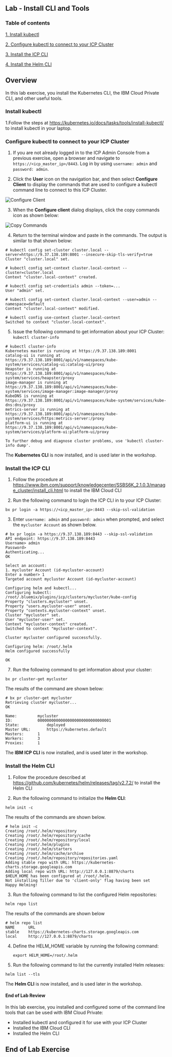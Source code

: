 Lab - Install CLI and Tools
---

### Table of contents
[1. Install kubectl](#kubectl)

[2. Configure kubectl to connect to your ICP Cluster](#connect)

[3. Install the ICP CLI](#bxcli)

[4. Install the Helm CLI](#helm)

## Overview
In this lab exercise, you install the Kubernetes CLI, the IBM Cloud Private CLI, and other useful tools.

### Install kubectl <a name="kubectl"></a>
1.Follow the steps at https://kubernetes.io/docs/tasks/tools/install-kubectl/ to install kubectl in your laptop.

### Configure kubectl to connect to your ICP Cluster <a name="connect"></a>
1. If you are not already logged in to the ICP Admin Console from a previous exercise, open a browser and navigate to `https://<icp_master_ip>/8443`. Log in by using `username: admin` and `password: admin`.

2. Click the **User** icon on the navigation bar, and then select **Configure Client** to display the commands that are used to configure a kubectl command line to connect to this ICP Cluster.

  ![Configure Client](images/kubectl/configureclient.jpg)

3. When the **Configure client** dialog displays, click the copy commands icon as shown below:

  ![Copy Commands](images/kubectl/copycommands.jpg)

4. Return to the terminal window and paste in the commands. The output is similar to that shown below:

  ```
  # kubectl config set-cluster cluster.local --server=https://9.37.138.189:8001 --insecure-skip-tls-verify=true
  Cluster "cluster.local" set.

  # kubectl config set-context cluster.local-context --cluster=cluster.local
  Context "cluster.local-context" created.

  # kubectl config set-credentials admin --token=...
  User "admin" set.

  # kubectl config set-context cluster.local-context --user=admin --namespace=default
  Context "cluster.local-context" modified.

  # kubectl config use-context cluster.local-context
  Switched to context "cluster.local-context".
  ```

5. Issue the following command to get information about your ICP Cluster: `kubectl cluster-info`

  ```
  # kubectl cluster-info
  Kubernetes master is running at https://9.37.138.189:8001
  catalog-ui is running at https://9.37.138.189:8001/api/v1/namespaces/kube-system/services/catalog-ui:catalog-ui/proxy
  Heapster is running at https://9.37.138.189:8001/api/v1/namespaces/kube-system/services/heapster/proxy
  image-manager is running at https://9.37.138.189:8001/api/v1/namespaces/kube-system/services/image-manager:image-manager/proxy
  KubeDNS is running at https://9.37.138.189:8001/api/v1/namespaces/kube-system/services/kube-dns:dns/proxy
  metrics-server is running at https://9.37.138.189:8001/api/v1/namespaces/kube-system/services/https:metrics-server:/proxy
  platform-ui is running at https://9.37.138.189:8001/api/v1/namespaces/kube-system/services/platform-ui:platform-ui/proxy

  To further debug and diagnose cluster problems, use 'kubectl cluster-info dump'.
  ```

The **Kubernetes CLI** is now installed, and is used later in the workshop.

### Install the ICP CLI <a name="bxcli"></a>

1. Follow the procedure at https://www.ibm.com/support/knowledgecenter/SSBS6K_2.1.0.3/manage_cluster/install_cli.html to install the IBM Cloud CLI
<!--
4. Run the following command to install the ICP CLI:

  ```
  bx plugin install ./icp-linux-amd64
  ```
-->
2. Run the following command to login the ICP CLI in to your ICP Cluster:

  ```
  bx pr login -a https://<icp_master_ip>:8443 --skip-ssl-validation
  ```

3. Enter `username: admin` and `password: admin` when prompted, and select the `mycluster Account` as shown below.

  ```
  # bx pr login -a https://9.37.138.189:8443 --skip-ssl-validation
  API endpoint: https://9.37.138.189:8443
  Username> admin
  Password>
  Authenticating...
  OK

  Select an account:
  1. mycluster Account (id-mycluster-account)
  Enter a number> 1
  Targeted account mycluster Account (id-mycluster-account)

  Configuring helm and kubectl...
  Configuring kubectl: /root/.bluemix/plugins/icp/clusters/mycluster/kube-config
  Property "clusters.mycluster" unset.
  Property "users.mycluster-user" unset.
  Property "contexts.mycluster-context" unset.
  Cluster "mycluster" set.
  User "mycluster-user" set.
  Context "mycluster-context" created.
  Switched to context "mycluster-context".

  Cluster mycluster configured successfully.

  Configuring helm: /root/.helm
  Helm configured successfully

  OK
  ```

7. Run the following command to get information about your cluster:

  ```
  bx pr cluster-get mycluster
  ```

  The results of the command are shown below:
  
  ```
  # bx pr cluster-get mycluster
  Retrieving cluster mycluster...
  OK

  Name:			mycluster
  ID:			00000000000000000000000000000001
  State:			deployed
  Master URL:		https://kubernetes.default
  Masters:		1
  Workers:		3
  Proxies:		1
  ```

  The **IBM ICP CLI** is now installed, and is used later in the workshop.

### Install the Helm CLI <a name="helm"></a>
1. Follow the procedure described at https://github.com/kubernetes/helm/releases/tag/v2.7.2/ to install the Helm CLI

2. Run the following command to initialize the **Helm CLI**:
  ```
  helm init -c
  ```

  The results of the commands are shown below.

  ```
  # helm init -c
  Creating /root/.helm/repository
  Creating /root/.helm/repository/cache
  Creating /root/.helm/repository/local
  Creating /root/.helm/plugins
  Creating /root/.helm/starters
  Creating /root/.helm/cache/archive
  Creating /root/.helm/repository/repositories.yaml
  Adding stable repo with URL: https://kubernetes-charts.storage.googleapis.com
  Adding local repo with URL: http://127.0.0.1:8879/charts
  $HELM_HOME has been configured at /root/.helm.
  Not installing Tiller due to 'client-only' flag having been set
  Happy Helming!
  ```

3. Run the following command to list the configured Helm repositories:

  ```
  helm repo list
  ```

  The results of the commands are shown below

  ```
  # helm repo list
  NAME   	URL                                                                                                                      
  stable 	https://kubernetes-charts.storage.googleapis.com                                                                         
  local  	http://127.0.0.1:8879/charts                              
  ```

4. Define the HELM_HOME variable by running the following command:

	```
	export HELM_HOME=/root/.helm
	```

5. Run the following command to list the currently installed Helm releases:

  ```
  helm list --tls
  ```

  The **Helm CLI** is now installed, and is used later in the workshop.

#### End of Lab Review
  In this lab exercise, you installed and configured some of the command line tools that can be used with IBM Cloud Private:
  - Installed kubectl and configured it for use with your ICP Cluster
  - Installed the IBM Cloud CLI
  - Installed the Helm CLI

## End of Lab Exercise
